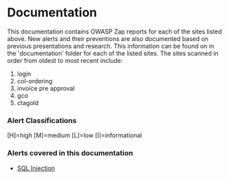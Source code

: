 # Documentation
This documentation contains OWASP Zap reports for each of the sites listed above. 
New alerts and their preventions are also documented based on previous presentations and research. 
This information can be found on in the 'documentation' folder for each of the listed sites. 
The sites scanned in order from oldest to most recent include:
1. login
2. col-ordering
3. invoice pre approval
4. gco
5. ctagold

### Alert Classifications  
[H]=high 
[M]=medium
[L]=low
[I]=informational 

### Alerts covered in this documentation
- [SQL Injection](https://github.com/KellyTTan/Documentation/blob/main/ctagold/documentation/ctagold_vulnerabilities.md#h-sql-injection)
